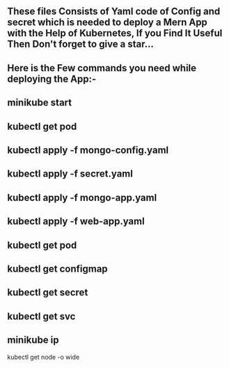 These files Consists of Yaml code of Config and secret which is needed to deploy a Mern App with the Help of Kubernetes,
If you Find It Useful Then Don't forget to give a star...
-
Here is the Few commands you need while deploying the App:-
------------------------------------------------------------
minikube start
--------------
kubectl get pod
---------------
kubectl apply -f mongo-config.yaml
----------------------------------
kubectl apply -f secret.yaml
----------------------------------
kubectl apply -f mongo-app.yaml
----------------------------------
kubectl apply -f web-app.yaml
----------------------------------
kubectl get pod
----------------------------------
kubectl get configmap
----------------------------------
kubectl get secret
----------------------------------
kubectl get svc
----------------------------------
minikube ip
----------------------------------
kubectl get node -o wide


